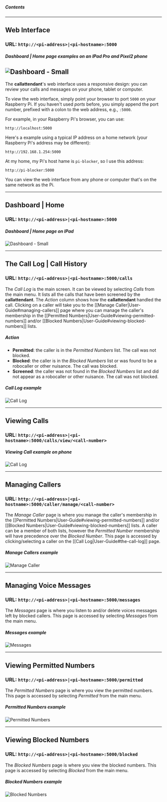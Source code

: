 ##### Contents


***
## Web Interface
### URL: `http://<pi-address>|<pi-hostname>:5000`

##### _Dashboard | Home page examples on an IPad Pro and Pixel2 phone_
![Dashboard - Small](https://github.com/emxsys/callattendant/blob/master/docs/dashboard-responsive.png)
---
The __callattendant__'s web interface uses a responsive design: you can review your calls and messages on your phone,
tablet or computer.

To view the web interface, simply point your browser to port `5000` on your Raspberry Pi.
If you haven't used _ports_ before, you simply append the port number, prefixed with a colon
to the web address, e.g., `:5000`.

For example, in your Raspberry Pi's browser, you can use:
```
http://localhost:5000
```
Here's a example using a typical IP address on a home network (your Raspberry Pi's address may be different):
```
http://192.168.1.254:5000
```
At my home, my Pi's host hame is `pi-blocker`, so I use this address:
```
http://pi-blocker:5000
```
You can view the web interface from any phone or computer that's on
the same network as the Pi.

***

## Dashboard | Home
### URL: `http://<pi-address>|<pi-hostname>:5000`

##### _Dashboard | Home page on IPad_
![Dashboard - Small](https://github.com/emxsys/callattendant/blob/master/docs/dashboard-ipad.png)


***

## The Call Log | Call History
### URL: `http://<pi-address>|<pi-hostname>:5000/calls`


The _Call Log_ is the main screen. It can be viewed by selecting _Calls_ from the main menu. 
It lists all the calls that have been screened by the __callattendant__.
The _Action_ column shows how the __callattendant__ handled the call.
Clicking on a caller will take you to the [[Manage Caller|User-Guide#managing-callers]] page where you can manage the caller's
membership in the [[Permitted Numbers|User-Guide#viewing-permitted-numbers]] and/or 
[[Blocked Numbers|User-Guide#viewing-blocked-numbers]] lists.
##### _Action_
- __Permitted__: the caller is in the _Permitted Numbers_ list. The call was not blocked.
- __Blocked__: the caller is in the _Blocked Numbers_ list or was found to be a robocaller or other nuisance. The call was blocked.
- __Screened__: the caller was not found in the _Blocked Numbers_ list and did not appear as a robocaller or other nuisance. The call was not blocked.

##### _Call Log example_
![Call Log](https://github.com/emxsys/callattendant/blob/master/docs/call-log-ipad.png)

***
## Viewing Calls
### URL: `http://<pi-address>|<pi-hostname>:5000/calls/view/<call-number>`

##### _Viewing Call example on phone_
![Call Log](https://github.com/emxsys/callattendant/blob/master/docs/view-call-pixel2.png)
***

## Managing Callers
### URL: `http://<pi-address>|<pi-hostname>:5000/caller/manage/<call-number>`
The _Manage Caller_ page is where you manage the caller's membership in the 
[[Permitted Numbers|User-Guide#viewing-permitted-numbers]] and/or 
[[Blocked Numbers|User-Guide#viewing-blocked-numbers]] lists. A caller can be
a member of both lists, however the _Permitted Number_ membership will have
precedence over the _Blocked Number_. This page is accessed by clicking/selecting
a caller on the [[Call Log|User-Guide#the-call-log]] page.
##### _Manage Callers example_
![Manage Caller](https://github.com/emxsys/callattendant/blob/master/docs/manage-caller-pixel2.png)

***

## Managing Voice Messages
### URL: `http://<pi-address>|<pi-hostname>:5000/messages`
The _Messages_ page is where you listen to and/or delete voices messages left by blocked callers.
This page is accessed by selecting _Messages_ from the main menu.
##### _Messages example_
![Messages](https://github.com/emxsys/callattendant/blob/master/docs/messages-ipad.png)

***

## Viewing Permitted Numbers
### URL: `http://<pi-address>|<pi-hostname>:5000/permitted`
The  _Permitted Numbers_ page is where you view the permitted numbers.
This page is accessed by selecting _Permitted_ from the main menu.
##### _Permitted Numbers example_
![Permitted Numbers](https://github.com/emxsys/callattendant/blob/master/docs/permitted-numbers-ipad.png)

***

## Viewing Blocked Numbers
### URL: `http://<pi-address>|<pi-hostname>:5000/blocked`
The  _Blocked Numbers_ page is where you view the blocked numbers.
This page is accessed by selecting _Blocked_ from the main menu.
##### _Blocked Numbers example_
![Blocked Numbers](https://github.com/emxsys/callattendant/blob/master/docs/blocked-numbers-ipad.png)


